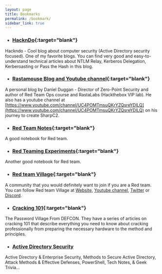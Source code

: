 ```yaml
---
layout: page
title: Bookmarks
permalink: /bookmark/
sidebar_link: true
---
```


+ ### [HacknDo](https://en.hackndo.com){:target="blank"}

Hackndo - Cool blog about computer security (Active Directory security focused). One of my favorite blogs. You can find very good and easy-to-understand technical articles about NTLM Relay, Kerberos Delegation, Kerberoasting or Pass the Hash in this blog.

+ ### [Rastamouse Blog and Youtube channel](https://rastamouse.me){:target="blank"}

A personal blog by Daniel Duggan - Director of Zero-Point Security and author of Red Team Ops course and RastaLabs (Hackthebox VIP lab). He also has a youtube channel at [https://www.youtube.com/channel/UC4POMTmsuQKrYZQsreYDlLQ](https://www.youtube.com/channel/UC4POMTmsuQKrYZQsreYDlLQ) on his journey to create SharpC2.

+ ### [Red Team Notes](https://dmcxblue.gitbook.io/red-team-notes){:target="blank"}

A good notebook for Red team.

+ ### [Red Teaming Experiments](https://www.ired.team/offensive-security/defense-evasion/parent-process-id-ppid-spoofing){:target="blank"}

Another good notebook for Red team.

+ ### [Red team Village](https://redteamvillage.io){:target="blank"}

A community that you would definitely want to join if you are a Red team. You can follow Red team Village at [Website](https://redteamvillage.io), [Youtube channel](https://www.youtube.com/channel/UC8nq3PX9coMiqgKH6fw-VCQ), [Twitter](https://twitter.com/VillageRedTeam) or [Discord](https://RedTeamVillage.io/discord).

+ ### [Cracking 101](https://passwordvillage.org/){:target="blank"}

The Password Village From DEFCON. They have a series of articles on cracking 101 that describe everything you need to know about cracking professionally from preparing the necessary hardware to the method and principles.

+ ### [Active Directory Security](https://adsecurity.org/)

Active Directory & Enterprise Security, Methods to Secure Active Directory, Attack Methods & Effective Defenses, PowerShell, Tech Notes, & Geek Trivia…
